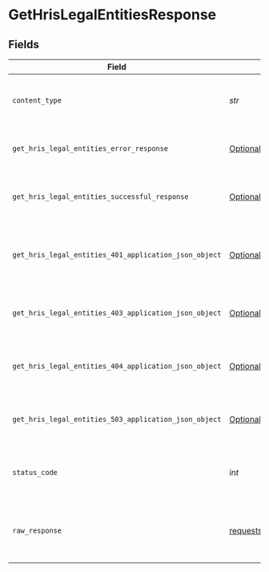 # GetHrisLegalEntitiesResponse


## Fields

| Field                                                                                                                    | Type                                                                                                                     | Required                                                                                                                 | Description                                                                                                              |
| ------------------------------------------------------------------------------------------------------------------------ | ------------------------------------------------------------------------------------------------------------------------ | ------------------------------------------------------------------------------------------------------------------------ | ------------------------------------------------------------------------------------------------------------------------ |
| `content_type`                                                                                                           | *str*                                                                                                                    | :heavy_check_mark:                                                                                                       | HTTP response content type for this operation                                                                            |
| `get_hris_legal_entities_error_response`                                                                                 | [Optional[shared.GetHrisLegalEntitiesErrorResponse]](../../models/shared/gethrislegalentitieserrorresponse.md)           | :heavy_minus_sign:                                                                                                       | GET /hris/legal-entities Error response                                                                                  |
| `get_hris_legal_entities_successful_response`                                                                            | [Optional[shared.GetHrisLegalEntitiesSuccessfulResponse]](../../models/shared/gethrislegalentitiessuccessfulresponse.md) | :heavy_minus_sign:                                                                                                       | GET /hris/legal-entities Successful response                                                                             |
| `get_hris_legal_entities_401_application_json_object`                                                                    | [Optional[GetHrisLegalEntities401ApplicationJSON]](../../models/operations/gethrislegalentities401applicationjson.md)    | :heavy_minus_sign:                                                                                                       | Returned when the authentication header was invalid or missing.                                                          |
| `get_hris_legal_entities_403_application_json_object`                                                                    | [Optional[GetHrisLegalEntities403ApplicationJSON]](../../models/operations/gethrislegalentities403applicationjson.md)    | :heavy_minus_sign:                                                                                                       | Returned when the passed integration is inactive.                                                                        |
| `get_hris_legal_entities_404_application_json_object`                                                                    | [Optional[GetHrisLegalEntities404ApplicationJSON]](../../models/operations/gethrislegalentities404applicationjson.md)    | :heavy_minus_sign:                                                                                                       | Returned when a requested resource is not found.                                                                         |
| `get_hris_legal_entities_503_application_json_object`                                                                    | [Optional[GetHrisLegalEntities503ApplicationJSON]](../../models/operations/gethrislegalentities503applicationjson.md)    | :heavy_minus_sign:                                                                                                       | Returned when no sync has finished successfully yet                                                                      |
| `status_code`                                                                                                            | *int*                                                                                                                    | :heavy_check_mark:                                                                                                       | HTTP response status code for this operation                                                                             |
| `raw_response`                                                                                                           | [requests.Response](https://requests.readthedocs.io/en/latest/api/#requests.Response)                                    | :heavy_minus_sign:                                                                                                       | Raw HTTP response; suitable for custom response parsing                                                                  |